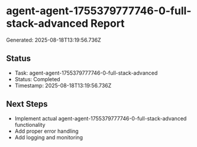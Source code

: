 # agent-agent-1755379777746-0-full-stack-advanced Report

Generated: 2025-08-18T13:19:56.736Z

## Status
- Task: agent-agent-1755379777746-0-full-stack-advanced
- Status: Completed
- Timestamp: 2025-08-18T13:19:56.736Z

## Next Steps
- Implement actual agent-agent-1755379777746-0-full-stack-advanced functionality
- Add proper error handling
- Add logging and monitoring
